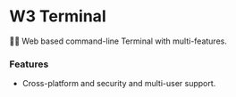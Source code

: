 # W3 Terminal
👨‍💻 Web based command-line Terminal with multi-features.

### Features
* Cross-platform and security and multi-user support.
